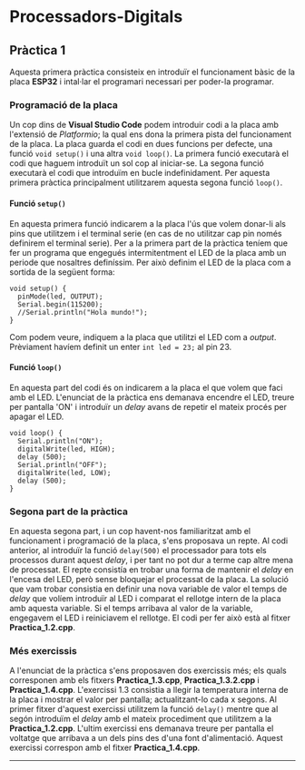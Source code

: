 # Processadors-Digitals

## Pràctica 1
  Aquesta primera pràctica consisteix en introduïr el funcionament bàsic de la placa **ESP32** i intal·lar el programari necessari per poder-la programar.
  
### Programació de la placa
Un cop dins de **Visual Studio Code** podem introduir codi a la placa amb l'extensió de *Platformio*; la qual ens dona la primera pista del funcionament de la placa.
La placa guarda el codi en dues funcions per defecte, una funció   `void setup()`   i una altra `void loop()`. La primera funció executarà el codi que haguem introduït un sol cop al iniciar-se. La segona funció executarà el codi que introduïm en bucle indefinidament. 
Per aquesta primera pràctica principalment utilitzarem aquesta segona funció `loop()`.

#### Funció `setup()`
En aquesta primera funció indicarem a la placa l'ús que volem donar-li als pins que utilitzem i el terminal serie (en cas de no utilitzar cap pin només definirem el terminal serie).
Per a la primera part de la pràctica teníem que fer un programa que engegués intermitentment el LED de la placa amb un periode que nosaltres definíssim. Per això definim el LED de la placa com a sortida de la següent forma:
~~~ 
void setup() {                
  pinMode(led, OUTPUT);   
  Serial.begin(115200);
  //Serial.println("Hola mundo!");  
}
~~~
Com podem veure, indiquem a la placa que utilitzi el LED com a *output*. Prèviament havíem definit un enter `int led = 23;` al pin 23.

#### Funció `loop()`
En aquesta part del codi és on indicarem a la placa el que volem que faci amb el LED. L'enunciat de la pràctica ens demanava encendre el LED, treure per pantalla \'ON' i introduïr un *delay* avans de repetir el mateix procés per apagar el LED.
~~~
void loop() {
  Serial.println("ON");
  digitalWrite(led, HIGH);
  delay (500);
  Serial.println("OFF");
  digitalWrite(led, LOW);
  delay (500);
}
~~~
### Segona part de la pràctica
En aquesta segona part, i un cop havent-nos familiaritzat amb el funcionament i programació de la placa, s'ens proposava un repte. Al codi anterior, al introduïr la funció `delay(500)` el processador para tots els processos durant aquest *delay*, i per tant no pot dur a terme cap altre mena de processat. El repte consistía en trobar una forma de mantenir el *delay* en l'encesa del LED, però sense bloquejar el processat de la placa.
La solució que vam trobar consistia en definir una nova variable de valor el temps de *delay* que volíem introduïr al LED i comparat el rellotge intern de la placa amb aquesta variable. Si el temps arribava al valor de la variable, engegavem el LED i reiniciavem el rellotge.
El codi per fer això està al fitxer **Practica_1.2.cpp**.

### Més exercissis

A l'enunciat de la pràctica s'ens proposaven dos exercissis més; els quals corresponen amb els fitxers **Practica_1.3.cpp**, **Practica_1.3.2.cpp** i **Practica_1.4.cpp**.
L'exercissi 1.3 consistia a llegir la temperatura interna de la placa i mostrar el valor per pantalla; actualitzant-lo cada x segons. Al primer fitxer d'aquest exercissi utilitzem la funció `delay()` mentre que al segón introduïm el *delay* amb el mateix procediment que utilitzem a la **Practica_1.2.cpp**.
L'ultim exercissi ens demanava treure per pantalla el voltatge que arribava a un dels pins des d'una font d'alimentació. Aquest exercissi correspon amb el fitxer **Practica_1.4.cpp**.
___ 
